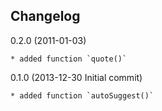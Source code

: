 Changelog
---------
0.2.0 (2011-01-03)

    * added function `quote()`
    
0.1.0 (2013-12-30 Initial commit)

    * added function `autoSuggest()`
